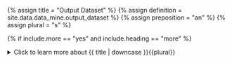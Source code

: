 <!--------------------------------------------- TITLE AND DEFINITION starts -->

{% assign title = "Output Dataset" %}
{% assign definition = site.data.data_mine.output_dataset %}
{% assign preposition = "an" %}
{% assign plural = "s" %}

<!--------------------------------------------- TITLE AND DEFINITION ends -->

{% if include.more == "yes" and include.heading == "more" %}
<details class="detailsCollapsible"><summary class="nobr">Click to learn more about {{ title | downcase }}{{plural}}
</summary>
{% endif %}

{% if include.heading != "" and include.heading != "more" %}
{{include.heading}} {{title}}
{% endif %}

{% if include.icon != "no" %} 

{% if include.table == "yes" and include.icon != "no" %}
<table class="definitionTable"><tr><td>
{% endif %}

<img src='images/icons/{{include.icon}}{{ title | downcase | replace: " ", "-" }}.png' />

{% if include.table == "yes" and include.icon != "no" %}
</td><td>
{% endif %}

{% endif %}

{% if include.definition == "bold" %}
<strong>{{ definition }}</strong>
{% else %}
{% if include.definition != "no" %}
{{ definition }}
{% endif %}
{% endif %}

{% if include.table == "yes" and include.icon != "no" %}
</td></tr></table>
{% endif %}

{% if include.more == "yes" and include.content == "more" and include.heading != "more" %}
<details class="detailsCollapsible"><summary class="nobr">Click to learn more about {{ title | downcase }}{{plural}}
</summary>
{% endif %}

{% if include.content != "no" %}

<!--------------------------------------------- CONTENT starts -->

There are other effects of establishing a reference from the output dataset to a product dataset definition. Upon execution, every time a process finishes a processing cycle, it triggers an event that may be consumed by other entities. This event indicates that the datasets impacted by the process have been updated.

An example of other entities that may be listening to such events is that of plotters. Plotters read datasets and create graphical representations of this data over the charts. Charts are constantly updating the information in the form of candles and indicators in realtime, synchronized with the data being extracted from the exchange by the sensor bot. That kind of automatism is possible thanks to the events that processes trigger every time an execution cycle is finished, signaling to everyone listening that new data is available on each of the impacted datasets.

[![Indicators-Process-Output-01](https://user-images.githubusercontent.com/13994516/68976798-f01cf400-07f6-11ea-9ffb-198b5853a220.gif)](https://user-images.githubusercontent.com/13994516/68976798-f01cf400-07f6-11ea-9ffb-198b5853a220.gif)

The image above shows the typical references from output datasets to datasets definitions.

{% include note.html content="An output dataset must reference a dataset definition." %}

<!--------------------------------------------- CONTENT ends -->

{% endif %}

{% if include.more == "yes" and include.content != "more" and include.heading != "more" %}
<details class="detailsCollapsible"><summary class="nobr">Click to learn more about {{ title | downcase }}{{plural}}
</summary>
{% endif %}

{% if include.adding != "" %}

{{include.adding}} Adding {{preposition}} {{title}} Node

<!--------------------------------------------- ADDING starts -->

To add an output dataset, select *Add Output Dataset* on the process output node menu.

{% include tip.html content="Remember that an output dataset must reference a valid dataset definition after creating the output dataset." %}

<!--------------------------------------------- ADDING ends -->

{% endif %}

{% if include.configuring != "" %}

{{include.configuring}} Configuring the {{title}}

<!--------------------------------------------- CONFIGURING starts -->

XXXXXXXXXXXXXXXXXXXXXXXXXXXXXXXXXXXXXXXXXXXXXXXXXXXXXX

<!--------------------------------------------- CONFIGURING ends -->

{% endif %}

{% if include.starting != "" %}

{{include.starting}} Starting {{preposition}} {{title}}

<!--------------------------------------------- STARTING starts -->

XXXXXXXXXXXXXXXXXXXXXXXXXXXXXXXXXXXXXXXXXXXXXXXXXXXXXX

<!--------------------------------------------- STARTING ends -->

{% endif %}

{% if include.more == "yes" %}
</details>
{% endif %}